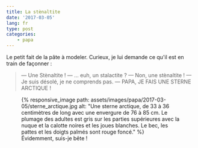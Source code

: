 ```yaml
---
title: La stènaltite
date: '2017-03-05'
lang: fr
type: post
categories:
    - papa
---
```


Le petit fait de la pâte à modeler. Curieux, je lui demande ce qu'il est en train de façonner :

> — Une Stènaltite !
> — … euh, un stalactite ?
> — Non, une stènaltite !
> — Je suis désolé, je ne comprends pas.
> — PAPA, JE FAIS UNE STERNE ARCTIQUE !

<figure>
      {% responsive_image path: assets/images/papa/2017-03-05/sterne_arctique.jpg alt: "Une sterne arctique, de 33 à 36 centimètres de long avec une envergure de 76 à 85 cm. Le plumage des adultes est gris sur les parties supérieures avec la nuque et la calotte noires et les joues blanches. Le bec, les pattes et les doigts palmés sont rouge foncé." %}
  <figcaption>Évidemment, suis-je bête !</figcaption>
</figure>